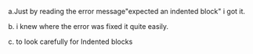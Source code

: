 a.Just by reading the error message"expected an indented block" i got it.

b. i knew where the error was fixed it quite easily.

c. to look carefully for Indented blocks